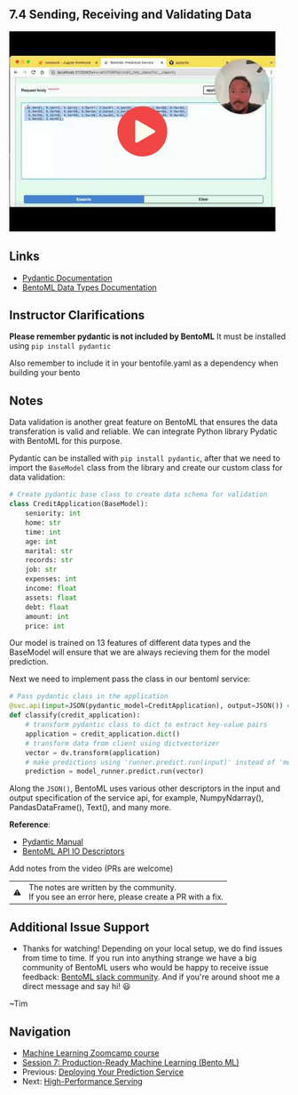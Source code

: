 
## 7.4 Sending, Receiving and Validating Data

<a href="https://www.youtube.com/watch?v=ZoXE1NcCtxg&list=PL3MmuxUbc_hIhxl5Ji8t4O6lPAOpHaCLR"><img src="images/thumbnail-7-04.jpg"></a>
 
## Links
* [Pydantic Documentation](https://pydantic-docs.helpmanual.io/usage/models/)
* [BentoML Data Types Documentation](https://docs.bentoml.org/en/latest/reference/api_io_descriptors.html)

## Instructor Clarifications
**Please remember pydantic is not included by BentoML**
It must be installed using ```pip install pydantic```

Also remember to include it in your bentofile.yaml as a dependency when building your bento

## Notes

Data validation is another great feature on BentoML that ensures the data transferation is valid and reliable. We can integrate Python library Pydatic with BentoML for this purpose.

Pydantic can be installed with `pip install pydantic`, after that we need to import the `BaseModel` class from the library and create our custom class for data validation:

```python
# Create pydantic base class to create data schema for validation
class CreditApplication(BaseModel):
    seniority: int
    home: str
    time: int
    age: int
    marital: str
    records: str
    job: str
    expenses: int
    income: float
    assets: float
    debt: float
    amount: int
    price: int
```

Our model is trained on 13 features of different data types and the BaseModel will ensure that we are always recieving them for the model prediction.

Next we need to implement pass the class in our bentoml service:

```python
# Pass pydantic class in the application
@svc.api(input=JSON(pydantic_model=CreditApplication), output=JSON()) # decorate endpoint as in json format for input and output
def classify(credit_application):
    # transform pydantic class to dict to extract key-value pairs 
    application = credit_application.dict()
    # transform data from client using dictvectorizer
    vector = dv.transform(application)
    # make predictions using 'runner.predict.run(input)' instead of 'model.predict'
    prediction = model_runner.predict.run(vector) 
```

Along the `JSON()`, BentoML uses various other descriptors in the input and output specification of the service api, for example, NumpyNdarray(), PandasDataFrame(), Text(), and many more.

**Reference**:

- [Pydantic Manual](https://pydantic-docs.helpmanual.io/)
- [BentoML API IO Descriptors](https://docs.bentoml.org/en/latest/reference/api_io_descriptors.html)

Add notes from the video (PRs are welcome)


<table>
   <tr>
      <td>⚠️</td>
      <td>
         The notes are written by the community. <br>
         If you see an error here, please create a PR with a fix.
      </td>
   </tr>
</table>

## Additional Issue Support
* Thanks for watching! Depending on your local setup, we do find issues from time to time. If you run into anything strange
we have a big community of BentoML users who would be happy to receive issue feedback: 
[BentoML slack community](https://l.bentoml.com/join-slack-mlzoomcamp). And if you're around shoot me a direct
message and say hi! 😃 

~Tim

## Navigation

* [Machine Learning Zoomcamp course](../)
* [Session 7: Production-Ready Machine Learning (Bento ML)](./)
* Previous: [Deploying Your Prediction Service](03-deploy-bento-service.md)
* Next: [High-Performance Serving](05-high-performance.md)
